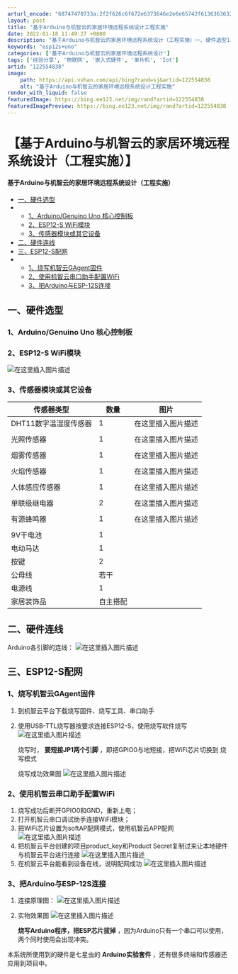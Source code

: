 ```yaml
---
arturl_encode: "68747470733a:2f2f626c6f672e6373646e2e6e65742f61363636323538302f:61727469636c652f64657461696c732f313232353534383338"
layout: post
title: "基于Arduino与机智云的家居环境远程系统设计工程实施"
date: 2022-01-18 11:49:27 +0800
description: "基于Arduino与机智云的家居环境远程系统设计（工程实施）一、硬件选型1、Arduino/Genu"
keywords: "esp12s+uno"
categories: ['基于Arduino与机智云的家居环境远程系统设计']
tags: ['经验分享', '物联网', '嵌入式硬件', '单片机', 'Iot']
artid: "122554838"
image:
    path: https://api.vvhan.com/api/bing?rand=sj&artid=122554838
    alt: "基于Arduino与机智云的家居环境远程系统设计工程实施"
render_with_liquid: false
featuredImage: https://bing.ee123.net/img/rand?artid=122554838
featuredImagePreview: https://bing.ee123.net/img/rand?artid=122554838
---
```


# 【基于Arduino与机智云的家居环境远程系统设计（工程实施）】

#### 基于Arduino与机智云的家居环境远程系统设计（工程实施）

* [一、硬件选型](#_1)
* + [1、Arduino/Genuino Uno 核心控制板](#1ArduinoGenuino_Uno__2)
  + [2、ESP12-S WiFi模块](#2ESP12S_WiFi_3)
  + [3、传感器模块或其它设备](#3_6)
* [二、硬件连线](#_29)
* [三、ESP12-S配网](#ESP12S_32)
* + [1、烧写机智云GAgent固件](#1GAgent_33)
  + [2、使用机智云串口助手配置WiFi](#2WiFi_39)
  + [3、把Arduino与ESP-12S连接](#3ArduinoESP12S_49)

## 一、硬件选型

### 1、Arduino/Genuino Uno 核心控制板

### 2、ESP12-S WiFi模块

![在这里插入图片描述](https://i-blog.csdnimg.cn/blog_migrate/a807c69bdc733a85a5a80d46db648efb.png)

### 3、传感器模块或其它设备

| 传感器类型 | 数量 | 图片 |
| --- | --- | --- |
| DHT11数字温湿度传感器 | 1 | 在这里插入图片描述 |
|  |  |  |
| 光照传感器 | 1 | 在这里插入图片描述 |
|  |  |  |
| 烟雾传感器 | 1 | 在这里插入图片描述 |
|  |  |  |
| 火焰传感器 | 1 | 在这里插入图片描述 |
|  |  |  |
| 人体感应传感器 | 1 | 在这里插入图片描述 |
|  |  |  |
| 单联级继电器 | 2 | 在这里插入图片描述 |
|  |  |  |
| 有源蜂鸣器 | 1 | 在这里插入图片描述 |
|  |  |  |
| 9V干电池 | 1 |  |
| 电动马达 | 1 |  |
| 按键 | 2 |  |
| 公母线 | 若干 |  |
| 电源线 | 1 |  |
| 家居装饰品 | 自主搭配 |  |

## 二、硬件连线

Arduino各引脚的连线：
![在这里插入图片描述](https://i-blog.csdnimg.cn/blog_migrate/98e751e40a1233e3147b00736e2c2995.png)

## 三、ESP12-S配网

### 1、烧写机智云GAgent固件

1. 到机智云平台下载烧写固件、烧写工具、串口助手
2. 使用USB-TTL烧写器按要求连接ESP12-S，使用烧写软件烧写
   ![在这里插入图片描述](https://i-blog.csdnimg.cn/blog_migrate/d07b9d009d1212c3dfc208e6ea7bf71d.png)
     
   烧写时，
   **要短接JP1两个引脚**
   ，即把GPIO0与地短接，把WiFi芯片切换到
   烧写模式
     
   烧写成功效果图
   ![在这里插入图片描述](https://i-blog.csdnimg.cn/blog_migrate/4886d1a225ef53b45ca0077cef3f2178.png)

### 2、使用机智云串口助手配置WiFi

1. 烧写成功后断开GPIO0和GND，重新上电；
2. 打开机智云串口调试助手连接WiFi模块；
3. 把WiFi芯片设置为softAP配网模式，使用机智云APP配网
   ![在这里插入图片描述](https://i-blog.csdnimg.cn/blog_migrate/5874bfb9b94418e856b8e28f6a7c8937.png)
4. 把机智云平台创建的项目product\_key和Product Secret复制过来让本地硬件与机智云平台进行连接
   ![在这里插入图片描述](https://i-blog.csdnimg.cn/blog_migrate/7fc2c03a5832bacdbf61fe09bff4df8a.png)
5. 在机智云平台能看到设备在线，说明配网成功
   ![在这里插入图片描述](https://i-blog.csdnimg.cn/blog_migrate/1d6e1dcd31e23bf132373353626e0b04.png)

### 3、把Arduino与ESP-12S连接

1. 连接原理图：
   ![在这里插入图片描述](https://i-blog.csdnimg.cn/blog_migrate/d802c66d4cf00699d2ff842a4899446e.png)
2. 实物效果图
   ![在这里插入图片描述](https://i-blog.csdnimg.cn/blog_migrate/9e565c24bca93faed72a29822a2f0de1.png)
     
   **烧写Arduino程序，把ESP芯片拔掉**
   ，因为Arduino只有一个串口可以使用，两个同时使用会出现冲突。

本系统所使用到的硬件是七星虫的
**Arduino实验套件**
，还有很多终端和传感器还应用到项目中。